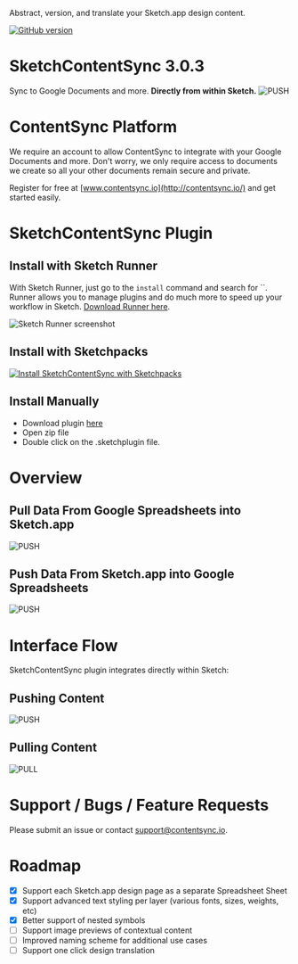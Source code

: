Abstract, version, and translate your Sketch.app design content.

[![GitHub version](https://badge.fury.io/gh/contentsync%2FSketchContentSync.svg)](https://badge.fury.io/gh/contentsync%2FSketchContentSync.sketchplugin)



# SketchContentSync 3.0.3

Sync to Google Documents and more. **Directly from within Sketch.**
![PUSH](./docs/contentsyncapp/screen_push.png)


# ContentSync Platform

We require an account to allow ContentSync to integrate with your Google Documents and more. Don't worry, we only require access to documents we create so all your other documents remain secure and private.

Register for free at [www.contentsync.io](http://contentsync.io/) and get started easily.

# SketchContentSync Plugin

## Install with Sketch Runner
With Sketch Runner, just go to the `install` command and search for ``. Runner allows you to manage plugins and do much more to speed up your workflow in Sketch. [Download Runner here](http://www.sketchrunner.com).

![Sketch Runner screenshot](./docs/sketchrunner.png)

## Install with Sketchpacks
[![Install SketchContentSync with Sketchpacks](http://sketchpacks-com.s3.amazonaws.com/assets/badges/sketchpacks-badge-install.png "Install SketchContentSync with Sketchpacks")](https://sketchpacks.com/contentsync/SketchContentSync.sketchplugin/install)

## Install Manually
+ Download plugin [here](./SketchContentSync-3.0.3.zip)
+ Open zip file
+ Double click on the .sketchplugin file.

# Overview

## Pull Data From Google Spreadsheets into Sketch.app

![PUSH](./docs/contentsyncapp/feature_pull.jpg)

## Push Data From Sketch.app into Google Spreadsheets

![PUSH](./docs/contentsyncapp/feature_push.jpg)


# Interface Flow

SketchContentSync plugin integrates directly within Sketch:

## Pushing Content
![PUSH](./docs/contentsyncapp/screen_push.png)

## Pulling Content
![PULL](./docs/contentsyncapp/screen_pull.png)

# Support / Bugs / Feature Requests

Please submit an issue or contact [support@contentsync.io](mailto:support@contentsync.io).

# Roadmap

- [x] Support each Sketch.app design page as a separate Spreadsheet Sheet
- [x] Support advanced text styling per layer (various fonts, sizes, weights, etc)
- [x] Better support of nested symbols
- [ ] Support image previews of contextual content
- [ ] Improved naming scheme for additional use cases
- [ ] Support one click design translation
